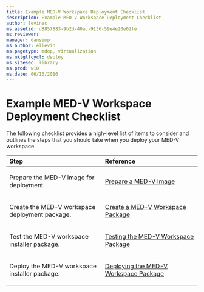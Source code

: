 ```yaml
---
title: Example MED-V Workspace Deployment Checklist
description: Example MED-V Workspace Deployment Checklist
author: levinec
ms.assetid: d8857883-9b2d-40ac-9136-59e4e20e02fe
ms.reviewer: 
manager: dansimp
ms.author: ellevin
ms.pagetype: mdop, virtualization
ms.mktglfcycl: deploy
ms.sitesec: library
ms.prod: w10
ms.date: 06/16/2016
---
```



# Example MED-V Workspace Deployment Checklist


The following checklist provides a high-level list of items to consider and outlines the steps that you should take when you deploy your MED-V workspace.

<table>
<colgroup>
<col width="50%" />
<col width="50%" />
</colgroup>
<thead>
<tr class="header">
<th align="left">Step</th>
<th align="left">Reference</th>
</tr>
</thead>
<tbody>
<tr class="odd">
<td align="left"><p>Prepare the MED-V image for deployment.</p></td>
<td align="left"><p><a href="prepare-a-med-v-image.md" data-raw-source="[Prepare a MED-V Image](prepare-a-med-v-image.md)">Prepare a MED-V Image</a></p></td>
</tr>
<tr class="even">
<td align="left"><p>Create the MED-V workspace deployment package.</p></td>
<td align="left"><p><a href="create-a-med-v-workspace-package.md" data-raw-source="[Create a MED-V Workspace Package](create-a-med-v-workspace-package.md)">Create a MED-V Workspace Package</a></p></td>
</tr>
<tr class="odd">
<td align="left"><p>Test the MED-V workspace installer package.</p></td>
<td align="left"><p><a href="testing-the-med-v-workspace-package.md" data-raw-source="[Testing the MED-V Workspace Package](testing-the-med-v-workspace-package.md)">Testing the MED-V Workspace Package</a></p></td>
</tr>
<tr class="even">
<td align="left"><p>Deploy the MED-V workspace installer package.</p></td>
<td align="left"><p><a href="deploying-the-med-v-workspace-package.md" data-raw-source="[Deploying the MED-V Workspace Package](deploying-the-med-v-workspace-package.md)">Deploying the MED-V Workspace Package</a></p></td>
</tr>
</tbody>
</table>

 

 

 





